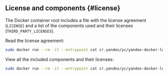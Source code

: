 ## License and components {#license}

The Docker container root includes a file with the license agreement (`LICENSE`) and a list of the components used and their licenses (`THIRD_PARTY_LICENSES`).

Read the license agreement:

```bash
sudo docker run --rm -it --entrypoint cat cr.yandex/yc/yandex-docker-local-ydb LICENSE
```

View all the included components and their licenses:

```bash
sudo docker run --rm -it --entrypoint cat cr.yandex/yc/yandex-docker-local-ydb THIRD_PARTY_LICENSES
```

